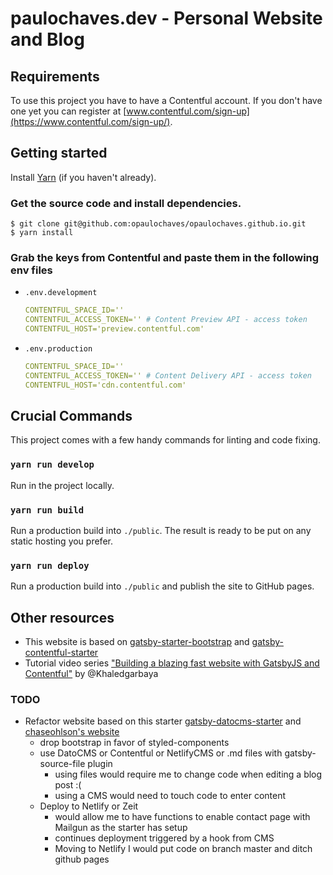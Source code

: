 # paulochaves.dev - Personal Website and Blog

## Requirements

To use this project you have to have a Contentful account. If you don't have one yet you can register at [www.contentful.com/sign-up](https://www.contentful.com/sign-up/).

## Getting started

Install [Yarn](https://yarnpkg.com/en/docs/install) (if you haven't already).

### Get the source code and install dependencies.

```
$ git clone git@github.com:opaulochaves/opaulochaves.github.io.git
$ yarn install
```

### Grab the keys from Contentful and paste them in the following env files

- `.env.development`

  ```yaml
  CONTENTFUL_SPACE_ID=''
  CONTENTFUL_ACCESS_TOKEN='' # Content Preview API - access token
  CONTENTFUL_HOST='preview.contentful.com'
  ```

- `.env.production`

  ```yaml
  CONTENTFUL_SPACE_ID=''
  CONTENTFUL_ACCESS_TOKEN='' # Content Delivery API - access token
  CONTENTFUL_HOST='cdn.contentful.com'
  ```

## Crucial Commands

This project comes with a few handy commands for linting and code fixing.

### `yarn run develop`

Run in the project locally.

### `yarn run build`

Run a production build into `./public`. The result is ready to be put on any static hosting you prefer.

### `yarn run deploy`

Run a production build into `./public` and publish the site to GitHub pages.

## Other resources

- This website is based on [gatsby-starter-bootstrap](https://github.com/jaxx2104/gatsby-starter-bootstrap) and [gatsby-contentful-starter](https://github.com/contentful-userland/gatsby-contentful-starter)
- Tutorial video series ["Building a blazing fast website with GatsbyJS and Contentful"](https://www.youtube.com/watch?v=Ek4o40w1tH4&list=PL8KiuH6vpACV-F7jXribe4YveGBhBeG9A) by @Khaledgarbaya

### TODO

- Refactor website based on this starter [gatsby-datocms-starter](https://github.com/oPauloChaves/gatsby-datocms-starter) and [chaseohlson's website](https://github.com/brohlson/chaseohlson)
  - drop bootstrap in favor of styled-components
  - use DatoCMS or Contentful or NetlifyCMS or .md files with gatsby-source-file plugin
    - using files would require me to change code when editing a blog post :(
    - using a CMS would need to touch code to enter content
  - Deploy to Netlify or Zeit
    - would allow me to have functions to enable contact page with Mailgun as the starter has setup
    - continues deployment triggered by a hook from CMS
    - Moving to Netlify I would put code on branch master and ditch github pages
